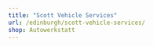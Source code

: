 ```yaml
---
title: "Scott Vehicle Services"
url: /edinburgh/scott-vehicle-services/
shop: Autowerkstatt
---
```

